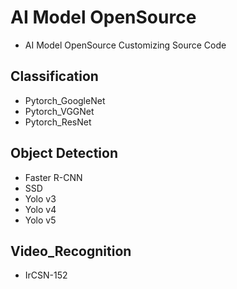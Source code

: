 # AI Model OpenSource
- AI Model OpenSource Customizing Source Code

## Classification
- Pytorch_GoogleNet
- Pytorch_VGGNet
- Pytorch_ResNet

## Object Detection
- Faster R-CNN
- SSD
- Yolo v3
- Yolo v4
- Yolo v5

## Video_Recognition
- IrCSN-152
